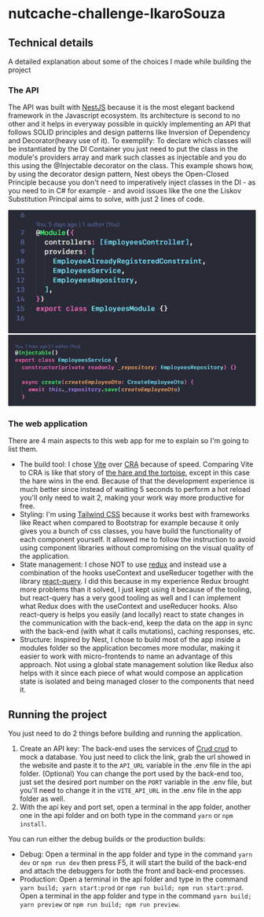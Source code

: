# nutcache-challenge-IkaroSouza

## Technical details

A detailed explanation about some of the choices I made while building the project

### The API

The API was built with [NestJS](https://nestjs.com) because it is the most elegant backend framework in the Javascript ecosystem. Its architecture is second to no other and it helps in everyway possible in quickly implementing an API that follows SOLID principles and design patterns like Inversion of Dependency and Decorator(heavy use of it).
To exemplify: To declare which classes will be instantiated by the DI Container you just need to put the class in the module's providers array and mark such classes as injectable and you do this using the @Injectable decorator on the class.
This example shows how, by using the decorator design pattern, Nest obeys the Open-Closed Principle because you don't need to imperatively inject classes in the DI - as you need to in C# for example - and avoid issues like the one the Liskov Substitution Principal aims to solve, with just 2 lines of code.

![nest module declaration](https://github.com/ikaro-souza/nutcache-challenge-IkaroSouza/blob/main/readme_assets/module.png)
![nest injectable class](https://github.com/ikaro-souza/nutcache-challenge-IkaroSouza/blob/main/readme_assets/service.png)

### The web application

There are 4 main aspects to this web app for me to explain so I'm going to list them.

- The build tool: I chose [Vite](https://vitejs.dev) over [CRA](https://create-react-app.dev/) because of speed. Comparing Vite to CRA is like that story of [the hare and the tortoise](https://read.gov/aesop/025.html), except in this case the hare wins in the end.
  Because of that the development experience is much better since instead of waiting 5 seconds to perform a hot reload you'll only need to wait 2, making your work way more productive for free.
- Styling: I'm using [Tailwind CSS](https://tailwindcss.com/) because it works best with frameworks like React when compared to Bootstrap for example because it only gives you a bunch of css classes, you have build the functionality of each component yourself. It allowed me to follow the instruction to avoid using component libraries without compromising on the visual quality of the application.
- State management: I chose NOT to use [redux](https://redux.js.org/) and instead use a combination of the hooks useContext and useReducer together with the library [react-query](https://react-query.tanstack.com/). I did this because in my experience Redux brought more problems than it solved, I just kept using it because of the tooling, but react-query has a very good tooling as well and I can implement what Redux does with the useContext and useReducer hooks. Also react-query is helps you easily (and locally) react to state changes in the communication with the back-end, keep the data on the app in sync with the back-end (with what it calls mutations), caching responses, etc.
- Structure: Inspired by Nest, I chose to build most of the app inside a modules folder so the application becomes more modular, making it easier to work with micro-frontends to name an advantage of this approach. Not using a global state management solution like Redux also helps with it since each piece of what would compose an application state is isolated and being managed closer to the components that need it.

## Running the project

You just need to do 2 things before building and running the application.

1. Create an API key: The back-end uses the services of [Crud crud](https://crudcrud.com) to mock a database. You just need to click the link, grab the url showed in the website and paste it to the `API_URL` variable in the .env file in the api folder. (Optional) You can change the port used by the back-end too, just set the desired port number on the `PORT` variable in the .env file, but you'll need to change it in the `VITE_API_URL` in the .env file in the app folder as well.
2. With the api key and port set, open a terminal in the app folder, another one in the api folder and on both type in the command `yarn` or `npm install`.

You can run either the debug builds or the production builds:

- Debug: Open a terminal in the app folder and type in the command `yarn dev` or `npm run dev` then press F5, it will start the build of the back-end and attach the debuggers for both the front and back-end processes.
- Production: Open a terminal in the api folder and type in the command `yarn build; yarn start:prod` or `npm run build; npm run start:prod`.
  Open a terminal in the app folder and type in the command `yarn build; yarn preview` or `npm run build; npm run preview`.
